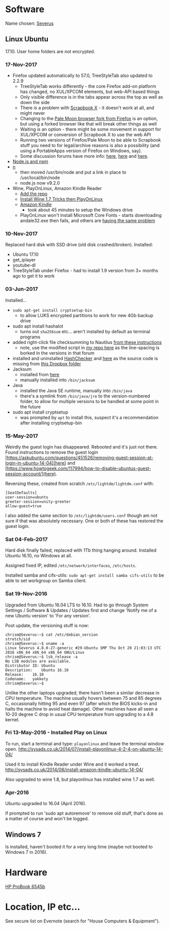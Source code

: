 # Software
Name chosen: [Severus](http://www.roman-emperors.org/severus.htm)

## Linux Ubuntu
17.10. User home folders are not encrypted.

### 17-Nov-2017
- Firefox updated automatically to 57.0, TreeStyleTab also updated to 2.2.9
  - TreeStyleTab works differently - the core Firefox add-on platform has changed, no XUL/XPCOM elements, but web-API based things
  - Only visible difference is in the tabs appear across the top as well as down the side
  - There *is* a problem with [Scrapbook X](https://addons.mozilla.org/en-US/firefox/addon/scrapbook/) - it doesn't work at all, and might never
  - Changing to the [Pale Moon browser fork from Firefox](https://en.wikipedia.org/wiki/Pale_Moon_(web_browser)) is an option, but using a forked browser like that will break other things as well
  - Waiting *is* an option - there might be some movement in support for XUL/XPCOM or conversion of Scrapbook X to use the web API
  - Running two versions of Firefox/Pale Moon to be able to Scrapbook stuff you need to for legal/archive reasons is also a possibility (and using a PortableApps version of Firefox on Windows, say).
  - Some discussion forums have more info: [here](https://github.com/danny0838/firefox-scrapbook/issues/85), [here](https://github.com/danny0838/firefox-scrapbook/issues/162) and [here](https://blog.mozilla.org/addons/2016/11/23/add-ons-in-2017/).
- [Node.js and npm](https://uk.godaddy.com/help/install-nodejs-ubuntu-17395)
- [n](https://github.com/tj/n)
  - then moved /usr/bin/node and put a link in place to /usr/local/bin/node
  - node.js now v9.2.0
- Wine, PlayOnLinux, Amazon Kindle Reader
  - [Add the repo](https://www.winehq.org/pipermail/wine-devel/2017-March/117104.html)
  - [Install Wine 1.7 Tricks then PlayOnLinux](https://sysads.co.uk/2014/07/23/install-playonlinux-4-2-4-on-ubuntu-14-04/)
  - [Amazon Kindle](https://sysads.co.uk/2014/08/19/install-amazon-kindle-ubuntu-14-04/)
    - took about 45 minutes to setup the Windows drive
  - PlayOnLinux won't install Microsoft Core Fonts - starts downloading andale32.exe then fails, and others are [having the same problem](https://www.playonlinux.com/en/topic-15164-Cannot_install_core_fonts.html)

### 10-Nov-2017
Replaced hard disk with SSD drive (old disk crashed/broken).  Installed:
- Ubuntu 17.10
- get_iplayer
- youtube-dl
- TreeStyleTab under Firefox - had to install 1.9 version from 3+ months ago to get it to work

### 03-Jun-2017
Installed...
- `sudo apt-get install cryptsetup-bin`
  - to allow LUKS encrypted partitions to work for new 4Gb backup drive
- sudo apt install hashalot
  - turns out `sha256sum` etc... aren't installed by default as terminal programs
- added right-click file checksumming to Nautilus [from these instructions](https://solus-project.com/forums/viewtopic.php?t=2672)
  - note, use the modified script in [my repo here](https://github.com/cjjmccray/linux_shell_scripts/blob/master/Checksums) as the line-spacing is borked in the versions in that forum
- installed and uninstalled [HashChecker](http://ubuntuguide.net/md5sha256-hash-checker-gui-for-ubuntu-downloadsfiles) and [here](https://www.gnome-look.org/content/download.php?content=129309&id=1&tan=39290839) as the source code is missing from [this Dropbox folder](https://dl.dropboxusercontent.com/u/9350208/CurrentVersion/)
- Jacksum
  - installed from [here](http://jacksum.net/en/download.html)
  - manually installed into `/bin/jacksum`
- Java
  - installed the Java SE runtime, manually into `/bin/java`
  - there's a symlink from `/bin/java/jre` to the version-numbered folder, to allow for multiple versions to be handled at some point in the future
- sudo apt install cryptsetup
  - was prompted by `apt` to install this, suspect it's a recommendation after installing cryptsetup-bin

### 15-May-2017
Weirdly the guest login has disappeared.  Rebooted and it's just not there.  Found instructions to remove the guest login [https://askubuntu.com/questions/451526/removing-guest-session-at-login-in-ubuntu-14-04](here) and [https://www.howtogeek.com/117994/how-to-disable-ubuntus-guest-session-account/](here).

Reversing these, created from scratch `/etc/lightdm/lightdm.conf` with:
```
[SeatDefaults]
user-session=ubuntu
greeter-session=unity-greeter
allow-guest=true
```
I also added the same section to `/etc/lightdm/users.conf` though am not sure if that was absolutely necessary.  One or both of these has restored the guest login.


### Sat 04-Feb-2017
Hard disk finally failed, replaced with 1Tb thing hanging around.  Installed Ubuntu 16.10, no Windows at all.

Assigned fixed IP, edited `/etc/network/interfaces`, `/etc/hosts`.

Installed samba and cifs-utils: `sudo apt-get install samba cifs-utils` to be able to set workgroup on Samba client.


### Sat 19-Nov-2016
Upgraded from Ubuntu 16.04 LTS to 16.10.  Had to go through System Settings / Software & Updates / Updates first and change 'Notify me of a new Ubuntu version' to 'For any version'.

Post update, the versioning stuff is now:
```
chrism@Severus:~$ cat /etc/debian_version
stretch/sid
chrism@Severus:~$ uname -a
Linux Severus 4.8.0-27-generic #29-Ubuntu SMP Thu Oct 20 21:03:13 UTC 2016 x86_64 x86_64 x86_64 GNU/Linux
chrism@Severus:~$ lsb_release -a
No LSB modules are available.
Distributor ID:	Ubuntu
Description:	Ubuntu 16.10
Release:	16.10
Codename:	yakkety
chrism@Severus:~$ 
```

Unlike the other laptops upgraded, there hasn't been a similar decrease in CPU temperature.  The machine usually hovers between 75 and 85 degrees C, occasionally hitting 95 and even 97 (after which the BIOS kicks-in and halts the machine to avoid heat damage).  Other machines have all seen a 10-20 degree C drop in usual CPU temperature from upgrading to a 4.8 kernel.


### Fri 13-May-2016 - Installed Play on Linux
To run, start a terminal and type: `playonlinux` and leave the terminal window open.
http://sysads.co.uk/2014/07/install-playonlinux-4-2-4-on-ubuntu-14-04/

Used it to install Kindle Reader under Wine and it worked a treat.
http://sysads.co.uk/2014/08/install-amazon-kindle-ubuntu-14-04/

Also upgraded to wine 1.8, but playonlinux has installed wine 1.7 as well.


### Apr-2016
Ubuntu upgraded to 16.04 (April 2016).

If prompted to run 'sudo apt autoremove' to remove old stuff, that's done as a matter of course and won't be logged.


## Windows 7
Is installed, haven't booted it for a very long time (maybe not booted to Windows 7 in 2016).


# Hardware
[HP ProBook 6545b](http://h20564.www2.hp.com/hpsc/doc/public/display?docId=emr_na-c01897562)


# Location, IP etc...
See secure list on Evernote (search for "House Computers & Equipment").
